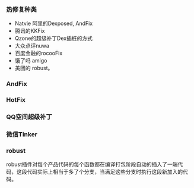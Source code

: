 ### 热修复种类

* Natvie 阿里的Dexposed, AndFix
* 腾讯的KKFix
* Qzone的超级补丁Dex插桩的方式
* 大众点评nuwa
* 百度金融的rocooFix
* 饿了吗 amigo 
* 美团的 robust。

### AndFix

### HotFix

### QQ空间超级补丁

### 微信Tinker

### robust

robust插件对每个产品代码的每个函数都在编译打包阶段自动的插入了一端代码，这段代码实际上相当于多了个分支，当满足这些分支时执行这段新加入的代码。

